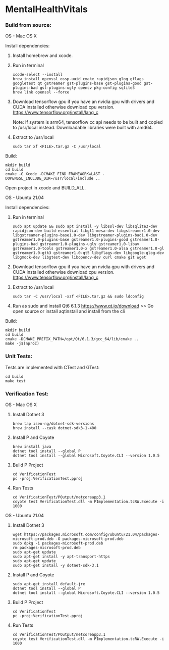 # MentalHealthVitals

### Build from source:
OS - Mac OS X

Install dependencies:
1. Install homebrew and xcode.
2. Run in terminal
   
       xcode-select --install
       brew install openssl ossp-uuid cmake rapidjson glog gflags googletest qt gstreamer gst-plugins-base gst-plugins-good gst-plugins-bad gst-plugins-ugly opencv pkg-config sqlite3
       brew link openssl --force

3. Download tensorflow gpu if you have an nvidia gpu with drivers and CUDA installed otherwise download cpu version.
   https://www.tensorflow.org/install/lang_c

   Note: If system is arm64, tensorflow cc api needs to be built and copied to /usr/local instead. Downloadable libraries were built with amd64.   

4. Extract to /usr/local

       sudo tar xf <FILE>.tar.gz -C /usr/local

Build:

    mkdir build 
    cd build
    cmake -G Xcode -DCMAKE_FIND_FRAMEWORK=LAST -DOPENSSL_INCLUDE_DIR=/usr/local/include .. 
    
Open project in xcode and BUILD_ALL.

OS - Ubuntu 21.04

Install dependencies:
1. Run in terminal
       
       sudo apt update && sudo apt install -y libssl-dev libsqlite3-dev rapidjson-dev build-essential libgl1-mesa-dev libgstreamer1.0-dev libgstreamer-plugins-base1.0-dev libgstreamer-plugins-bad1.0-dev gstreamer1.0-plugins-base gstreamer1.0-plugins-good gstreamer1.0-plugins-bad gstreamer1.0-plugins-ugly gstreamer1.0-libav gstreamer1.0-tools gstreamer1.0-x gstreamer1.0-alsa gstreamer1.0-gl gstreamer1.0-gtk3 gstreamer1.0-qt5 libgflags-dev libgoogle-glog-dev libgmock-dev libgtest-dev libopencv-dev curl cmake git wget

2. Download tensorflow gpu if you have an nvidia gpu with drivers and CUDA installed otherwise download cpu version.
   https://www.tensorflow.org/install/lang_c
3. Extract to /usr/local 

       sudo tar -C /usr/local -xzf <FILE>.tar.gz && sudo ldconfig
4. Run as sudo and install Qt6 6.1.3 https://www.qt.io/download >> Go open source or install aqtinstall and install from the cli

Build:

    mkdir build 
    cd build
    cmake -DCMAKE_PREFIX_PATH=/opt/Qt/6.1.3/gcc_64/lib/cmake ..
    make -j$(nproc)

### Unit Tests:
Tests are implemented with CTest and GTest:

    cd build
    make test

### Verification Test:
OS - Mac OS X

1. Install Dotnet 3

       brew tap isen-ng/dotnet-sdk-versions  
       brew install --cask dotnet-sdk3-1-400

2. Install P and Coyote

       brew install java
       dotnet tool install --global P
       dotnet tool install --global Microsoft.Coyote.CLI --version 1.0.5

3. Build P Project

       cd VerificationTest
       pc -proj:VerificationTest.pproj

4. Run Tests

       cd VerificationTest/POutput/netcoreapp3.1
       coyote test VerificationTest.dll -m PImplementation.tcRW.Execute -i 1000

OS - Ubuntu 21.04

1. Install Dotnet 3

       wget https://packages.microsoft.com/config/ubuntu/21.04/packages-microsoft-prod.deb -O packages-microsoft-prod.deb
       sudo dpkg -i packages-microsoft-prod.deb
       rm packages-microsoft-prod.deb
       sudo apt-get update
       sudo apt-get install -y apt-transport-https
       sudo apt-get update
       sudo apt-get install -y dotnet-sdk-3.1


3. Install P and Coyote

       sudo apt-get install default-jre
       dotnet tool install --global P
       dotnet tool install --global Microsoft.Coyote.CLI --version 1.0.5

4. Build P Project

       cd VerificationTest
       pc -proj:VerificationTest.pproj

5. Run Tests

       cd VerificationTest/POutput/netcoreapp3.1
       coyote test VerificationTest.dll -m PImplementation.tcRW.Execute -i 1000


